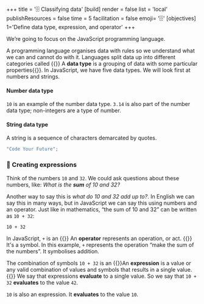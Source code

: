 +++
title = '🗄️ Classifying data'
[build]
    render = false
    list = 'local'
    publishResources = false
time = 5
facilitation = false
emoji= '🗄️'
[objectives]
    1='Define data type, expression, and operator'
+++

We’re going to focus on the JavaScript programming language.

A programming language organises data with rules so we understand what we can and cannot do with it. Languages split data up into different categories called {{<tooltip title="data types">}}
A **data type** is a grouping of data with some particular properties{{</tooltip>}}. In JavaScript, we have five data types. We will look first at numbers and strings.

#### Number data type

`10` is an example of the number data type.
`3.14` is also part of the number data type; non-integers are a type of number.

#### String data type

A string is a sequence of characters demarcated by quotes.

```js
"Code Your Future";
```

### 🧮 Creating expressions

Think of the numbers `10` and `32`. We could ask questions about these numbers, like: _What is the **sum** of 10 and 32?_

Another way to say this is _what do 10 and 32 add up to?_. In English we can say this in many ways, but in JavaScript we can say this using numbers and an operator. Just like in mathematics, “the sum of 10 and 32” can be written as `10 + 32`:

```raw
10 + 32
```

In JavaScript, `+` is an {{<tooltip title="operator">}} An **operator** represents an operation, or act. {{</tooltip>}} It's a symbol. In this example, `+` represents the operation “make the sum of the numbers”. It symbolises addition.

The combination of symbols `10 + 32` is an {{<tooltip title="expression">}}An **expression** is a value or any valid combination of values and symbols that results in a single value.{{</tooltip>}} We say that expressions **evaluate** to a single value. So we say that `10 + 32` **evaluates** to the value `42`.

`10` is also an expression. It **evaluates** to the value `10`.
